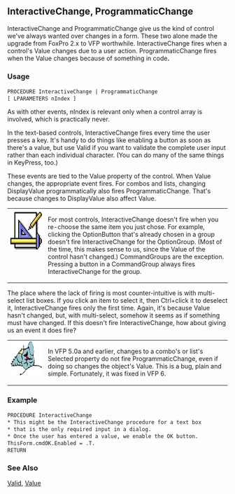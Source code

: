 ## InteractiveChange, ProgrammaticChange

InteractiveChange and ProgrammaticChange give us the kind of control we've always wanted over changes in a form. These two alone made the upgrade from FoxPro 2.x to VFP worthwhile. InteractiveChange fires when a control's Value changes due to a user action. ProgrammaticChange fires when the Value changes because of something in code<b>.</b>

### Usage

```foxpro
PROCEDURE InteractiveChange | ProgrammaticChange
[ LPARAMETERS nIndex ]
```

As with other events, nIndex is relevant only when a control array is involved, which is practically never.

In the text-based controls, InteractiveChange fires every time the user presses a key. It's handy to do things like enabling a button as soon as there's a value, but use Valid if you want to validate the complete user input rather than each individual character. (You can do many of the same things in KeyPress, too.)

These events are tied to the Value property of the control. When Value changes, the appropriate event fires. For combos and lists, changing DisplayValue programmatically also fires ProgrammaticChange. That's because changes to DisplayValue also affect Value.

<table>
<tr>
  <td width="17%" valign="top">
<img width="94" height="94" src="design.gif">
  </td>
  <td width="83%">
  <p>For most controls, InteractiveChange doesn't fire when you re-choose the same item you just chose. For example, clicking the OptionButton that's already chosen in a group doesn't fire InteractiveChange for the OptionGroup. (Most of the time, this makes sense to us, since the Value of the control hasn't changed.) CommandGroups are the exception. Pressing a button in a CommandGroup always fires InteractiveChange for the group.</p>
  </td>
 </tr>
</table>

The place where the lack of firing is most counter-intuitive is with multi-select list boxes. If you click an item to select it, then Ctrl+click it to deselect it, InteractiveChange fires only the first time. Again, it's because Value hasn't changed, but, with multi-select, somehow it seems as if something must have changed. If this doesn't fire InteractiveChange, how about giving us an event it does fire? 

<table>
<tr>
  <td width="17%" valign="top">
<img width="95" height="78" src="fixbug1.gif">
  </td>
  <td width="83%">
  <p>In VFP 5.0a and earlier, changes to a combo's or list's Selected property do not fire ProgrammaticChange, even if doing so changes the object's Value. This is a bug, plain and simple. Fortunately, it was fixed in VFP 6.</p>
  </td>
 </tr>
</table>

### Example

```foxpro
PROCEDURE InteractiveChange
* This might be the InteractiveChange procedure for a text box
* that is the only required input in a dialog.
* Once the user has entered a value, we enable the OK button.
ThisForm.cmdOK.Enabled = .T.
RETURN
```
### See Also

[Valid](s4g413.md), [Value](s4g414.md)